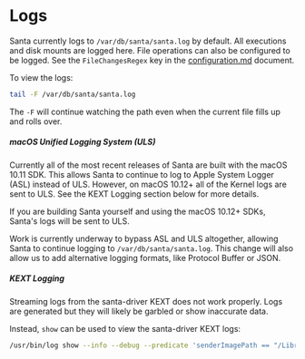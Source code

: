 # Logs

Santa currently logs to `/var/db/santa/santa.log` by default. All executions and disk mounts are logged here. File operations can also be configured to be logged. See the `FileChangesRegex` key in the [configuration.md](../deployment/configuration.md) document.

To view the logs:

```sh
tail -F /var/db/santa/santa.log
```

The `-F` will continue watching the path even when the current file fills up and rolls over.

##### macOS Unified Logging System (ULS)

Currently all of the most recent releases of Santa are built with the macOS 10.11 SDK. This allows Santa to continue to log to Apple System Logger (ASL) instead of ULS. However, on macOS 10.12+ all of the Kernel logs are sent to ULS. See the KEXT Logging section below for more details.

If you are building Santa yourself and using the macOS 10.12+ SDKs, Santa's logs will be sent to ULS.

Work is currently underway to bypass ASL and ULS altogether, allowing Santa to continue logging to `/var/db/santa/santa.log`. This change will also allow us to add alternative logging formats, like Protocol Buffer or JSON.

##### KEXT Logging

Streaming logs from the santa-driver KEXT does not work properly. Logs are generated but they will likely be garbled or show inaccurate data.

Instead, `show` can be used to view the santa-driver KEXT logs:

```sh
/usr/bin/log show --info --debug --predicate 'senderImagePath == "/Library/Extensions/santa-driver.kext/Contents/MacOS/santa-driver"'
```

